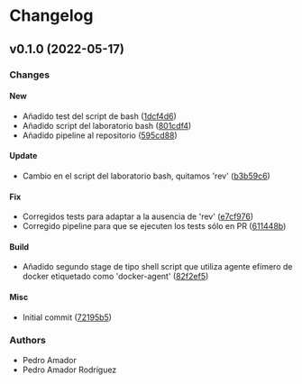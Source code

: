 # Changelog

## v0.1.0 (2022-05-17)

### Changes

#### New

* Añadido test del script de bash ([1dcf4d6](https://github.com/pedroamador/tardes-mapfre-gitops-laboratorio-jenkins/commit/1dcf4d6))
* Añadido script del laboratorio bash ([801cdf4](https://github.com/pedroamador/tardes-mapfre-gitops-laboratorio-jenkins/commit/801cdf4))
* Añadido pipeline al repositorio ([595cd88](https://github.com/pedroamador/tardes-mapfre-gitops-laboratorio-jenkins/commit/595cd88))

#### Update

* Cambio en el script del laboratorio bash, quitamos 'rev' ([b3b59c6](https://github.com/pedroamador/tardes-mapfre-gitops-laboratorio-jenkins/commit/b3b59c6))

#### Fix

* Corregidos tests para adaptar a la ausencia de 'rev' ([e7cf976](https://github.com/pedroamador/tardes-mapfre-gitops-laboratorio-jenkins/commit/e7cf976))
* Corregido pipeline para que se ejecuten los tests sólo en PR ([611448b](https://github.com/pedroamador/tardes-mapfre-gitops-laboratorio-jenkins/commit/611448b))

#### Build

* Añadido segundo stage de tipo shell script que utiliza agente efímero de docker etiquetado como 'docker-agent' ([82f2ef5](https://github.com/pedroamador/tardes-mapfre-gitops-laboratorio-jenkins/commit/82f2ef5))

#### Misc

* Initial commit ([72195b5](https://github.com/pedroamador/tardes-mapfre-gitops-laboratorio-jenkins/commit/72195b5))

### Authors

* Pedro Amador
* Pedro Amador Rodríguez

